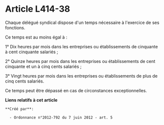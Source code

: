 # Article L414-38

Chaque délégué syndical dispose d'un temps nécessaire à l'exercice de ses fonctions. 

Ce temps est au moins égal à : 

1° Dix heures par mois dans les entreprises ou établissements de cinquante à cent cinquante salariés ; 

2° Quinze heures par mois dans les entreprises ou établissements de cent cinquante et un à cinq cents salariés ; 

3° Vingt heures par mois dans les entreprises ou établissements de plus de cinq cents salariés. 

Ce temps peut être dépassé en cas de circonstances exceptionnelles.

**Liens relatifs à cet article**

	**Créé par**:

	  - Ordonnance n°2012-792 du 7 juin 2012 - art. 5
